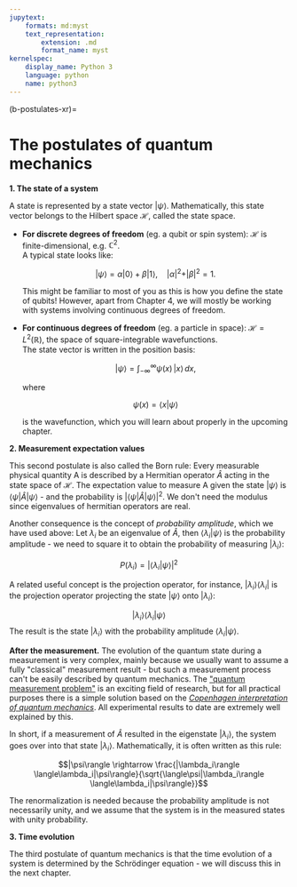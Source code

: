 ```yaml
---
jupytext:
    formats: md:myst
    text_representation:
        extension: .md
        format_name: myst
kernelspec:
    display_name: Python 3
    language: python
    name: python3
---
```



(b-postulates-xr)=
# The postulates of quantum mechanics

**1. The state of a system**

A state is represented by a state vector $|\psi\rangle$. Mathematically, this state vector belongs to the Hilbert space $\mathcal{H}$, called the state space.

- **For discrete degrees of freedom** (eg. a qubit or spin system):
  $\mathcal{H}$ is finite-dimensional, e.g. $\mathbb{C}^2$.  
  A typical state looks like:

  $$
  |\psi\rangle = \alpha|0\rangle + \beta|1\rangle, \quad |\alpha|^2 + |\beta|^2 = 1.
  $$

  This might be familiar to most of you as this is how you define the state of qubits! However, apart from Chapter 4, we will mostly be working with systems involving continuous degrees of freedom.

- **For continuous degrees of freedom** (eg. a particle in space):
  $\mathcal{H} = L^2(\mathbb{R})$, the space of square-integrable wavefunctions.  
  The state vector is written in the position basis:

  $$
  |\psi\rangle = \int_{-\infty}^{\infty} \psi(x)\,|x\rangle \, dx,
  $$

  where

  $$
  \psi(x) = \langle x|\psi\rangle
  $$

  is the wavefunction, which you will learn about properly in the upcoming chapter. 

**2. Measurement expectation values**

This second postulate is also called the Born rule:
Every measurable physical quantity A is described by a Hermitian operator $\hat{A}$ acting in the state space of $\mathcal{H}$. The expectation value to measure A given the state $|\psi\rangle$ is $\langle\psi|\hat{A}|\psi\rangle$ - and the probability is $|\langle\psi|\hat{A}|\psi\rangle|^2$. We don't need the modulus since eigenvalues of hermitian operators are real.

Another consequence is the concept of *probability amplitude*, which we have used above: Let $\lambda_i$ be an eigenvalue of $\hat{A}$, then $\langle\lambda_i|\psi\rangle$ is the probability amplitude - we need to square it to obtain the probability of measuring $|\lambda_i\rangle$:

$$P(\lambda_i) = |\langle\lambda_i|\psi\rangle|^2$$

A related useful concept is the projection operator, for instance, $|\lambda_i\rangle \langle\lambda_i|$ is the projection operator projecting the state $|\psi\rangle$ onto $|\lambda_i\rangle$:

$$|\lambda_i\rangle \langle\lambda_i|\psi\rangle$$
The result is the state $|\lambda_i\rangle$ with the probability amplitude $\langle\lambda_i|\psi\rangle$.

**After the measurement.**
The evolution of the quantum state during a measurement is very complex, mainly because we usually want to assume a fully "classical" measurement result - but such a measurement process can't be easily described by quantum mechanics. The ["quantum measurement problem"](https://en.wikipedia.org/wiki/Measurement_problem) is an exciting field of research, but for all practical purposes there is a simple solution based on the [*Copenhagen interpretation of quantum mechanics*](https://en.wikipedia.org/wiki/Interpretations_of_quantum_mechanics). All experimental results to date are extremely well explained by this.

In short, if a measurement of $\hat{A}$ resulted in the eigenstate $|\lambda_i\rangle$, the system goes over into that state $|\lambda_i\rangle$. Mathematically, it is often written as this rule:

$$|\psi\rangle \rightarrow \frac{|\lambda_i\rangle \langle\lambda_i|\psi\rangle}{\sqrt{\langle\psi|\lambda_i\rangle
\langle\lambda_i|\psi\rangle}}$$

The renormalization is needed because the probability amplitude is not necessarily unity, and we assume that the system is in the measured states with unity probability.

**3. Time evolution**

The third postulate of quantum mechanics is that the time evolution of a system is determined by the Schrödinger equation - we will discuss this in the next chapter.
